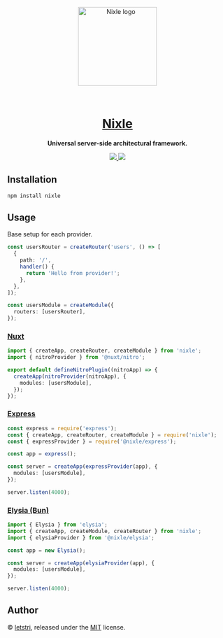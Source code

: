 <p align="center">
  <a href="https://nixle.letstri.dev" target="_blank" rel="noopener noreferrer">
    <img width="180" src="https://nixle.letstri.dev/logo.svg" alt="Nixle logo">
  </a>
</p>
<br/>
<h1 align="center">
  <a href="https://nixle.letstri.dev" alt="Nixle site">Nixle</a>
</h1>
<p align="center">
  <strong>Universal server-side architectural framework.</strong>
</p>
<p align="center">
  <a href="https://www.npmjs.com/package/nixle">
    <img src="https://img.shields.io/npm/v/nixle.svg">
  </a>
  <a href="https://nixle.letstri.dev">
    <img src="https://img.shields.io/badge/you_want-this-blue">
  </a>
</p>

## Installation

```bash
npm install nixle
```

## Usage

Base setup for each provider.

```ts
const usersRouter = createRouter('users', () => [
  {
    path: '/',
    handler() {
      return 'Hello from provider!';
    },
  },
]);

const usersModule = createModule({
  routers: [usersRouter],
});
```

### [Nuxt](https://github.com/letstri/nixle/tree/main/examples/nuxt)

```ts
import { createApp, createRouter, createModule } from 'nixle';
import { nitroProvider } from '@nuxt/nitro';

export default defineNitroPlugin((nitroApp) => {
  createApp(nitroProvider(nitroApp), {
    modules: [usersModule],
  });
});
```

### [Express](https://github.com/letstri/nixle/tree/main/examples/express)

```ts
const express = require('express');
const { createApp, createRouter, createModule } = require('nixle');
const { expressProvider } = require('@nixle/express');

const app = express();

const server = createApp(expressProvider(app), {
  modules: [usersModule],
});

server.listen(4000);
```

### [Elysia (Bun)](https://github.com/letstri/nixle/tree/main/examples/elysia)

```ts
import { Elysia } from 'elysia';
import { createApp, createModule, createRouter } from 'nixle';
import { elysiaProvider } from '@nixle/elysia';

const app = new Elysia();

const server = createApp(elysiaProvider(app), {
  modules: [usersModule],
});

server.listen(4000);
```

## Author

© [letstri](https://letstri.dev), released under the [MIT](https://github.com/letstri/nixle/blob/main/LICENSE) license.
